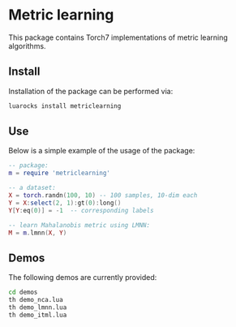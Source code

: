 Metric learning
===============

This package contains Torch7 implementations of metric learning algorithms.

Install
-------

Installation of the package can be performed via:

```sh
luarocks install metriclearning
```

Use
---

Below is a simple example of the usage of the package:

```lua
-- package:
m = require 'metriclearning'

-- a dataset:
X = torch.randn(100, 10) -- 100 samples, 10-dim each
Y = X:select(2, 1):gt(0):long()
Y[Y:eq(0)] = -1  -- corresponding labels

-- learn Mahalanobis metric using LMNN:
M = m.lmnn(X, Y)
```

Demos
-----

The following demos are currently provided:

```sh
cd demos
th demo_nca.lua
th demo_lmnn.lua
th demo_itml.lua
```
